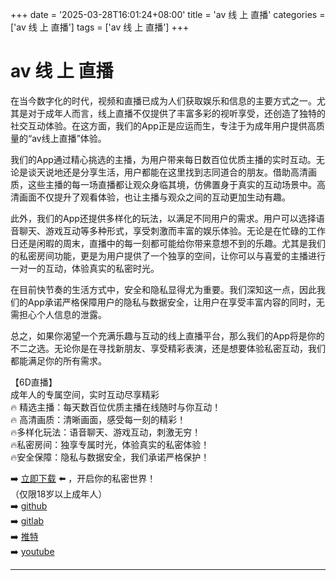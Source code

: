 +++
date = '2025-03-28T16:01:24+08:00'
title = 'av 线 上 直播'
categories = ['av 线 上 直播']
tags = ['av 线 上 直播']
+++

# av 线 上 直播

在当今数字化的时代，视频和直播已成为人们获取娱乐和信息的主要方式之一。尤其是对于成年人而言，线上直播不仅提供了丰富多彩的视听享受，还创造了独特的社交互动体验。在这方面，我们的App正是应运而生，专注于为成年用户提供高质量的“av线上直播”体验。

我们的App通过精心挑选的主播，为用户带来每日数百位优质主播的实时互动。无论是谈天说地还是分享生活，用户都能在这里找到志同道合的朋友。借助高清画质，这些主播的每一场直播都让观众身临其境，仿佛置身于真实的互动场景中。高清画面不仅提升了观看体验，也让主播与观众之间的互动更加生动有趣。

此外，我们的App还提供多样化的玩法，以满足不同用户的需求。用户可以选择语音聊天、游戏互动等多种形式，享受刺激而丰富的娱乐体验。无论是在忙碌的工作日还是闲暇的周末，直播中的每一刻都可能给你带来意想不到的乐趣。尤其是我们的私密房间功能，更是为用户提供了一个独享的空间，让你可以与喜爱的主播进行一对一的互动，体验真实的私密时光。

在目前快节奏的生活方式中，安全和隐私显得尤为重要。我们深知这一点，因此我们的App承诺严格保障用户的隐私与数据安全，让用户在享受丰富内容的同时，无需担心个人信息的泄露。

总之，如果你渴望一个充满乐趣与互动的线上直播平台，那么我们的App将是你的不二之选。无论你是在寻找新朋友、享受精彩表演，还是想要体验私密互动，我们都能满足你的所有需求。

【6D直播】  
成年人的专属空间，实时互动尽享精彩  
🔥 精选主播：每天数百位优质主播在线随时与你互动！  
🔥 高清画质：清晰画面，感受每一刻的精彩！  
🔥多样化玩法：语音聊天、游戏互动，刺激无穷！  
🔥私密房间：独享专属时光，体验真实的私密体验！  
🔥安全保障：隐私与数据安全，我们承诺严格保护！  

➡️ [立即下载](https://down123.s3.ap-east-1.amazonaws.com/down/down.html?channelCode=blog) ⬅️ ，开启你的私密世界！  
（仅限18岁以上成年人）  
➡️ [github](https://aldult-live.github.io/)  
➡️ [gitlab](https://seo-09598d.gitlab.io/)  
➡️ [推特](https://x.com/wegame33)  
➡️ [youtube](https://www.youtube.com/@6Dlive)  

---
